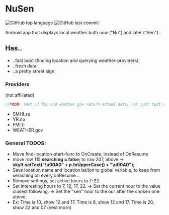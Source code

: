 # NuSen 

![GitHub top language](https://img.shields.io/github/languages/top/Bjorkgren/NuSen)
![GitHub last commit](https://img.shields.io/github/last-commit/Bjorkgren/NuSen) 

Android app that displays local weather both now ("Nu") and later ("Sen").

## Has..

* ..fast boot (finding location and querying weather-providers).
* ..fresh data.
* ..a pretty street sign.

### Providers
(not affiliated)

```java
//TODO: Test if fmi and weather.gov return actual data, not just test data.
```
* SMHI.se
* YR.no
* FMI.fi
* WEATHER.gov

### General TODOS:
* Move find-location-start-func to OnCreate, instead of OnResume
* move row 115 __searching = false;__  to row 207, above -> __skylt.setText("\u00A0" + p.toUpperCase() + "\u00A0");__
* Save location name and location lat/lon to global variable, to keep from seraching on every onResume...
* Remove settings, set active hours to 7-22.
* Set interesting hours to 7, 12, 17, 22. 
 => Set the current hour to the value closest following.
 => Set the "sen" hour to the our after the chosen one above.
* Ex: Time is 10, show 12 and 17. Time is 8, show 12 and 17. Time is 20, show 22 and 07 (next morn)
